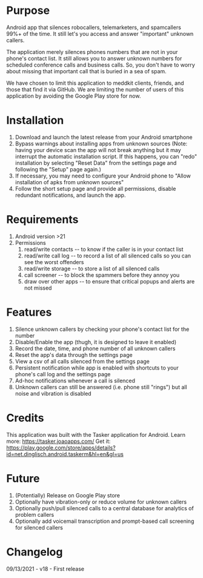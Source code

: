 # Purpose
Android app that silences robocallers, telemarketers, and spamcallers 99%+ of the time. It still let's you access and answer "important" unknown callers.

The application merely silences phones numbers that are not in your phone's contact list. It still allows you to answer unknown numbers for scheduled conference calls and business calls. So, you don't have to worry about missing that important call that is buried in a sea of spam.

We have chosen to limit this application to meddkit clients, friends, and those that find it via GitHub. We are limiting the number of users of this application by avoiding the Google Play store for now.
# Installation
1. Download and launch the latest release from your Android smartphone
2. Bypass warnings about installing apps from unknown sources (Note: having your device scan the app will not break anything but it may interrupt the automatic installation script. If this happens, you can "redo" installation by selecting "Reset Data" from the settings page and following the "Setup" page again.)
4. If necessary, you may need to configure your Android phone to "Allow installation of apks from unknown sources"
3. Follow the short setup page and provide all permissions, disable redundant notifications, and launch the app.
# Requirements
1. Android version >21
2. Permissions
    1. read/write contacts -- to know if the caller is in your contact list
    2. read/write call log -- to record a list of all silenced calls so you can see the worst offenders
    3. read/write storage -- to store a list of all silenced calls
    4. call screener -- to block the spammers before they annoy you
    5. draw over other apps -- to ensure that critical popups and alerts are not missed
# Features
1. Silence unknown callers by checking your phone's contact list for the number
2. Disable/Enable the app (thugh, it is designed to leave it enabled)
3. Record the date, time, and phone number of all unknown callers
4. Reset the app's data through the settings page
5. View a csv of all calls silenced from the settings page
6. Persistent notification while app is enabled with shortcuts to your phone's call log and the settings page
7. Ad-hoc notifications whenever a call is silenced
8. Unknown callers can still be answered (i.e. phone still "rings") but all noise and vibration is disabled
# Credits
This application was built with the Tasker application for Android.
Learn more: https://tasker.joaoapps.com/
Get it: https://play.google.com/store/apps/details?id=net.dinglisch.android.taskerm&hl=en&gl=us
# Future
1. (Potentially) Release on Google Play store 
2. Optionally have vibration-only or reduce volume for unknown callers 
3. Optionally push/pull silenced calls to a central database for analytics of problem callers
4. Optionally add voicemail transcription and prompt-based call screening for silenced callers
# Changelog
09/13/2021 - v18 - First release